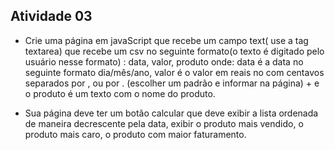 ## Atividade 03
- Crie uma página em javaScript que recebe um campo text( use a tag textarea) que recebe um csv no seguinte formato(o texto é digitado pelo usuário nesse formato) : data, valor, produto onde:
data é a data no seguinte formato dia/mês/ano, valor é o valor em reais no com centavos separados por , ou por . (escolher um padrão e informar na página) + e o produto é um texto com o nome do produto. 

- Sua página deve ter um botão calcular que deve exibir a lista ordenada de maneira decrescente pela data, exibir o produto mais vendido, o produto mais caro, o produto com maior faturamento.